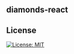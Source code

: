 ## diamonds-react

## License
[![License: MIT](https://img.shields.io/badge/License-MIT-yellow.svg)](https://github.com/juancaricodev/diamonds-react/blob/main/LICENSE)

